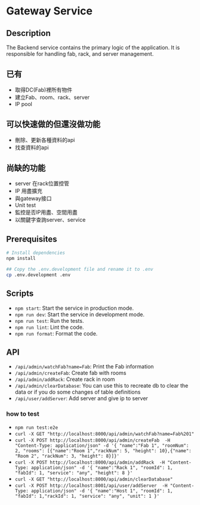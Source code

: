 # Gateway Service

## Description

The Backend service contains the primary logic of the application. It is responsible for handling fab, rack, and server management. 

## 已有

* 取得DC(Fab)裡所有物件
* 建立Fab、room、rack、server
* IP pool

## 可以快速做的但還沒做功能

* 刪除、更新各種資料的api
* 找查資料的api

## 尚缺的功能

* server 在rack位置控管
* IP 用盡擴充
* 與gateway接口
* Unit test
* 監控是否IP用盡、空間用盡
* 以關鍵字查詢server、service

## Prerequisites

```bash
# Install dependencies
npm install

## Copy the .env.development file and rename it to .env
cp .env.development .env
```

## Scripts

- `npm start`: Start the service in production mode.
- `npm run dev`: Start the service in development mode.
- `npm run test`: Run the tests.
- `npm run lint`: Lint the code.
- `npm run format`: Format the code.

## API


- `/api/admin/watchFab?name=Fab`: Print the Fab information
- `/api/admin/createFab`: Create fab with rooms
- `/api/admin/addRack`: Create rack in room 
- `/api/admin/clearDatabase`: You can use this to recreate db to clear the data or if you do some changes of table definitions
- `/api/user/addServer`: Add server and give ip to server

### how to test 

- `npm run test:e2e`
- `curl -X GET "http://localhost:8000/api/admin/watchFab?name=Fab%201"`
- `curl -X POST http://localhost:8000/api/admin/createFab  -H "Content-Type: application/json" -d '{ "name":"Fab 1", "roomNum": 2, "rooms": [{"name":"Room 1","rackNum": 5, "height": 10},{"name": "Room 2", "rackNum": 3, "height": 8}]}'`
- `curl -X POST http://localhost:8000/api/admin/addRack  -H "Content-Type: application/json" -d '{ "name":"Rack 1", "roomId": 1, "fabId": 1, "service": "any", "height": 8 }'`
- `curl -X GET "http://localhost:8000/api/admin/clearDatabase"`
- `curl -X POST http://localhost:8001/api/user/addServer  -H "Content-Type: application/json" -d '{ "name":"Host 1", "roomId": 1, "fabId": 1,"rackId": 1, "service": "any", "unit": 1 }'`